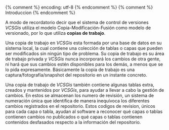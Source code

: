 {% comment %} encoding: utf-8 {% endcomment %}
{% comment %} Introduccion {% endcomment %} 


A modo de recordatorio decir que el sistema de control de versiones *VCSGis* utiliza el modelo  Copia-Modificación-Fusión como modelo de versionado, por lo que utiliza **copias de trabajo**.

Una copia de trabajo en *VCSGis* esta formada por una base de datos en su sistema local, la cual contiene una colección de tablas o capas que pueden ser modificados sin ningún tipo de problema. Su copia de trabajo es su área de trabajo privada y *VCSGis* nunca incorporará los cambios de otra gente, ni hará que sus cambios estén disponibles para los demás, a menos que se lo pida expresamente. Básicamente la copia de trabajo es una captura/fotografía/snapshot del repositorio en un instante concreto.

Una copia de trabajo de *VCSGis* también contiene algunas tablas extra, creados y mantenidos por *VCSGis*, para ayudar a llevar a cabo la gestión de cambios. En estos se almacenan los numero de revisión, un sistema de numeración única que identifica de manera inequívoca los diferentes cambios registrados en el repositorio. Estos codigos de revision, únicos para cada capa o tabla, ayudan al software a reconocer qué capas o tablas contienen cambios no publicados o qué capas o tablas contienen contenidos desfasados respecto a la información del repositorio. 
